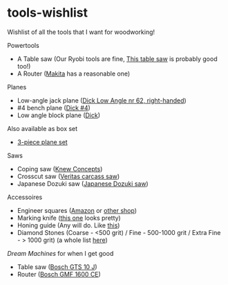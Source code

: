 # tools-wishlist
Wishlist of all the tools that I want for woodworking!

Powertools
- A Table saw (Our Ryobi tools are fine, [This table saw](https://www.toolnation.nl/ryobi-rts1800-g-zaagtafel-1800-watt.html) is probably good too!)
- A Router ([Makita](https://www.toolnation.nl/makita-rt0700cx3j-boven-kantenfrees-in-m-box-4-jaar-dealer-garantie.html) has a reasonable one)

Planes
- Low-angle jack plane ([Dick Low Angle nr 62, right-handed](https://www.teygeler.nl/product/dick-original-low-angle-jack-plane-nr-62-703420/))
- #4 bench plane ([Dick #4](https://www.teygeler.nl/?product=dick-original-blokschaaf-nr-4-703331))
- Low angle block plane ([Dick](https://www.teygeler.nl/product/dick-original-lagehoek-12-blokschaaf-703334/))

Also available as box set
- [3-piece plane set](https://www.teygeler.nl/product/dick-original-schavenset-3-delig-rechtshandig-gebruik-703427/)

Saws
- Coping saw ([Knew Concepts](https://www.teygeler.nl/product/knew-concepts-figuurzaag-125-mm-712551/))
- Crosscut saw ([Veritas carcass saw](https://www.teygeler.nl/product/veritas-kapzaag-voor-zwaluwstaart-verbindingen-712920/))
- Japanese Dozuki saw ([Japanese Dozuki saw](https://www.teygeler.nl/product/japanse-dozuki-universal-extra-fine-240-afkorten-schulpen-712994/))

Accessoires
- Engineer squares ([Amazon](https://www.amazon.nl/Faithfull-Ingenieure-Geodriehoekset-4-delig-10/dp/B0006J39B2/ref=asc_df_B0006J39B2/) or [other shop](https://www.toolspecialist.nl/engineers-squares-set-4-piece-50-75-100-150mm-faithfull-ss-a-2-3-4-6))
- Marking knife ([this one](https://www.toolspecialist.nl/marking-knife-175mm-faithfull) looks pretty)
- Honing guide (Any will do. Like [this](https://www.toolspecialist.nl/honing-guide-faithfull))
- Diamond Stones (Coarse - <500 grit) / Fine - 500-1000 grit / Extra Fine - > 1000 grit) (a whole list [here](https://www.toolspecialist.nl/hand-tools/sharpening-tools/diamond-whetstones/diamond-whetstones?manufacturer=86))


*Dream Machines* for when I get good
- Table saw ([Bosch GTS 10 J](https://www.toolnation.nl/bosch-gts-10-j-compact-tafelzaag-254mm-2100w-0601b30500-4-jaar-dealer-garantie.html))
- Router ([Bosch GMF 1600 CE](https://www.toolnation.nl/bosch-gmf-1600-ce-professional-multifunctionele-frees-1600w-in-l-boxx-0601624002-4-jaar-dealer-garantie.html))
